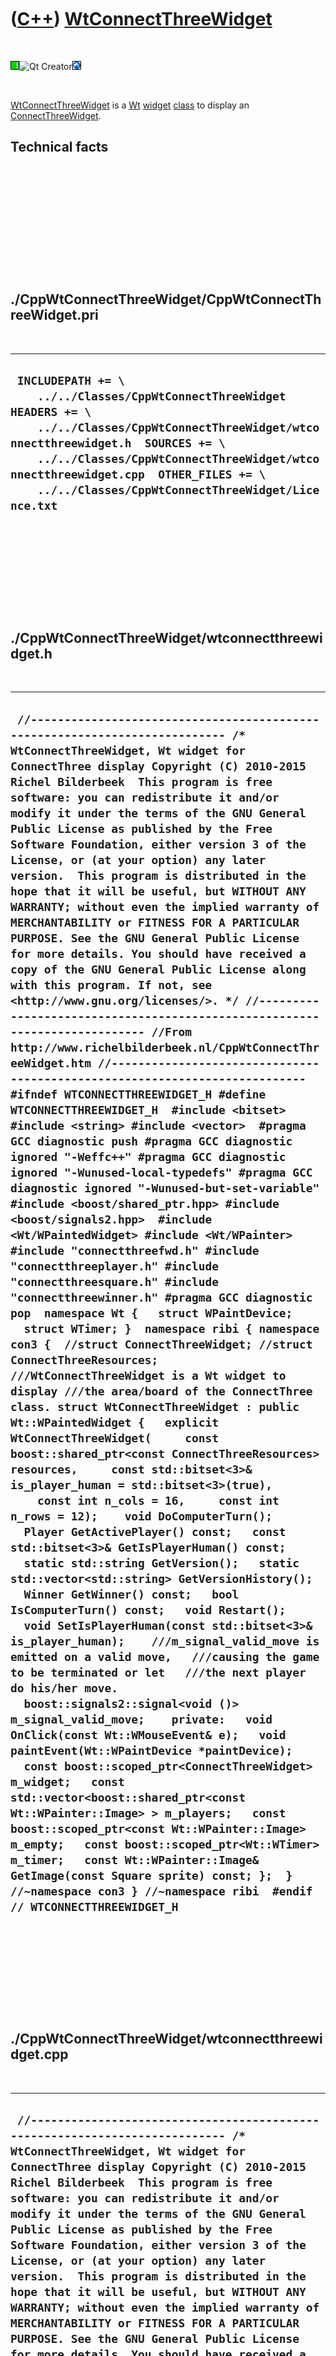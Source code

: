 



 

 

 

 

 

([C++](Cpp.htm)) [WtConnectThreeWidget](CppWtConnectThreeWidget.htm)
====================================================================

 

![Wt](PicWt.png)![Qt
Creator](PicQtCreator.png)![Lubuntu](PicLubuntu.png)

 

[WtConnectThreeWidget](CppWtConnectThreeWidget.htm) is a [Wt](CppWt.htm)
[widget](CppWidget.htm) [class](CppClass.htm) to display an
[ConnectThreeWidget](CppConnectThreeWidget.htm).

Technical facts
---------------

 

 

 

 

 

 

./CppWtConnectThreeWidget/CppWtConnectThreeWidget.pri
-----------------------------------------------------

 

  -------------------------------------------------------------------------------------------------------------------------------------------------------------------------------------------------------------------------------------------------------------------------------------------------------
  ` INCLUDEPATH += \     ../../Classes/CppWtConnectThreeWidget  HEADERS += \     ../../Classes/CppWtConnectThreeWidget/wtconnectthreewidget.h  SOURCES += \     ../../Classes/CppWtConnectThreeWidget/wtconnectthreewidget.cpp  OTHER_FILES += \     ../../Classes/CppWtConnectThreeWidget/Licence.txt`
  -------------------------------------------------------------------------------------------------------------------------------------------------------------------------------------------------------------------------------------------------------------------------------------------------------

 

 

 

 

 

./CppWtConnectThreeWidget/wtconnectthreewidget.h
------------------------------------------------

 

  ----------------------------------------------------------------------------------------------------------------------------------------------------------------------------------------------------------------------------------------------------------------------------------------------------------------------------------------------------------------------------------------------------------------------------------------------------------------------------------------------------------------------------------------------------------------------------------------------------------------------------------------------------------------------------------------------------------------------------------------------------------------------------------------------------------------------------------------------------------------------------------------------------------------------------------------------------------------------------------------------------------------------------------------------------------------------------------------------------------------------------------------------------------------------------------------------------------------------------------------------------------------------------------------------------------------------------------------------------------------------------------------------------------------------------------------------------------------------------------------------------------------------------------------------------------------------------------------------------------------------------------------------------------------------------------------------------------------------------------------------------------------------------------------------------------------------------------------------------------------------------------------------------------------------------------------------------------------------------------------------------------------------------------------------------------------------------------------------------------------------------------------------------------------------------------------------------------------------------------------------------------------------------------------------------------------------------------------------------------------------------------------------------------------------------------------------------------------------------------------------------------------------------------------------------------------------------------------------------------------------------------------------------------------------------------------------------------------------------------------------------------------------------------------------------------------------------------------------------------------------------------------------------------------------------------------------------------------------------------------------------------------------------------------------------------------------------------------------------------------------------------------------------------------------------------------------------------------------------------------------------------------------------
  ` //--------------------------------------------------------------------------- /* WtConnectThreeWidget, Wt widget for ConnectThree display Copyright (C) 2010-2015 Richel Bilderbeek  This program is free software: you can redistribute it and/or modify it under the terms of the GNU General Public License as published by the Free Software Foundation, either version 3 of the License, or (at your option) any later version.  This program is distributed in the hope that it will be useful, but WITHOUT ANY WARRANTY; without even the implied warranty of MERCHANTABILITY or FITNESS FOR A PARTICULAR PURPOSE. See the GNU General Public License for more details. You should have received a copy of the GNU General Public License along with this program. If not, see <http://www.gnu.org/licenses/>. */ //--------------------------------------------------------------------------- //From http://www.richelbilderbeek.nl/CppWtConnectThreeWidget.htm //--------------------------------------------------------------------------- #ifndef WTCONNECTTHREEWIDGET_H #define WTCONNECTTHREEWIDGET_H  #include <bitset> #include <string> #include <vector>  #pragma GCC diagnostic push #pragma GCC diagnostic ignored "-Weffc++" #pragma GCC diagnostic ignored "-Wunused-local-typedefs" #pragma GCC diagnostic ignored "-Wunused-but-set-variable" #include <boost/shared_ptr.hpp> #include <boost/signals2.hpp>  #include <Wt/WPaintedWidget> #include <Wt/WPainter> #include "connectthreefwd.h" #include "connectthreeplayer.h" #include "connectthreesquare.h" #include "connectthreewinner.h" #pragma GCC diagnostic pop  namespace Wt {   struct WPaintDevice;   struct WTimer; }  namespace ribi { namespace con3 {  //struct ConnectThreeWidget; //struct ConnectThreeResources;  ///WtConnectThreeWidget is a Wt widget to display ///the area/board of the ConnectThree class. struct WtConnectThreeWidget : public Wt::WPaintedWidget {   explicit WtConnectThreeWidget(     const boost::shared_ptr<const ConnectThreeResources> resources,     const std::bitset<3>& is_player_human = std::bitset<3>(true),     const int n_cols = 16,     const int n_rows = 12);    void DoComputerTurn();   Player GetActivePlayer() const;   const std::bitset<3>& GetIsPlayerHuman() const;   static std::string GetVersion();   static std::vector<std::string> GetVersionHistory();   Winner GetWinner() const;   bool IsComputerTurn() const;   void Restart();   void SetIsPlayerHuman(const std::bitset<3>& is_player_human);    ///m_signal_valid_move is emitted on a valid move,   ///causing the game to be terminated or let   ///the next player do his/her move.   boost::signals2::signal<void ()> m_signal_valid_move;    private:   void OnClick(const Wt::WMouseEvent& e);   void paintEvent(Wt::WPaintDevice *paintDevice);    const boost::scoped_ptr<ConnectThreeWidget> m_widget;   const std::vector<boost::shared_ptr<const Wt::WPainter::Image> > m_players;   const boost::scoped_ptr<const Wt::WPainter::Image> m_empty;   const boost::scoped_ptr<Wt::WTimer> m_timer;   const Wt::WPainter::Image& GetImage(const Square sprite) const; };  } //~namespace con3 } //~namespace ribi  #endif // WTCONNECTTHREEWIDGET_H`
  ----------------------------------------------------------------------------------------------------------------------------------------------------------------------------------------------------------------------------------------------------------------------------------------------------------------------------------------------------------------------------------------------------------------------------------------------------------------------------------------------------------------------------------------------------------------------------------------------------------------------------------------------------------------------------------------------------------------------------------------------------------------------------------------------------------------------------------------------------------------------------------------------------------------------------------------------------------------------------------------------------------------------------------------------------------------------------------------------------------------------------------------------------------------------------------------------------------------------------------------------------------------------------------------------------------------------------------------------------------------------------------------------------------------------------------------------------------------------------------------------------------------------------------------------------------------------------------------------------------------------------------------------------------------------------------------------------------------------------------------------------------------------------------------------------------------------------------------------------------------------------------------------------------------------------------------------------------------------------------------------------------------------------------------------------------------------------------------------------------------------------------------------------------------------------------------------------------------------------------------------------------------------------------------------------------------------------------------------------------------------------------------------------------------------------------------------------------------------------------------------------------------------------------------------------------------------------------------------------------------------------------------------------------------------------------------------------------------------------------------------------------------------------------------------------------------------------------------------------------------------------------------------------------------------------------------------------------------------------------------------------------------------------------------------------------------------------------------------------------------------------------------------------------------------------------------------------------------------------------------------------------------------------

 

 

 

 

 

./CppWtConnectThreeWidget/wtconnectthreewidget.cpp
--------------------------------------------------

 

  ----------------------------------------------------------------------------------------------------------------------------------------------------------------------------------------------------------------------------------------------------------------------------------------------------------------------------------------------------------------------------------------------------------------------------------------------------------------------------------------------------------------------------------------------------------------------------------------------------------------------------------------------------------------------------------------------------------------------------------------------------------------------------------------------------------------------------------------------------------------------------------------------------------------------------------------------------------------------------------------------------------------------------------------------------------------------------------------------------------------------------------------------------------------------------------------------------------------------------------------------------------------------------------------------------------------------------------------------------------------------------------------------------------------------------------------------------------------------------------------------------------------------------------------------------------------------------------------------------------------------------------------------------------------------------------------------------------------------------------------------------------------------------------------------------------------------------------------------------------------------------------------------------------------------------------------------------------------------------------------------------------------------------------------------------------------------------------------------------------------------------------------------------------------------------------------------------------------------------------------------------------------------------------------------------------------------------------------------------------------------------------------------------------------------------------------------------------------------------------------------------------------------------------------------------------------------------------------------------------------------------------------------------------------------------------------------------------------------------------------------------------------------------------------------------------------------------------------------------------------------------------------------------------------------------------------------------------------------------------------------------------------------------------------------------------------------------------------------------------------------------------------------------------------------------------------------------------------------------------------------------------------------------------------------------------------------------------------------------------------------------------------------------------------------------------------------------------------------------------------------------------------------------------------------------------------------------------------------------------------------------------------------------------------------------------------------------------------------------------------------------------------------------------------------------------------------------------------------------------------------------------------------------------------------------------------------------------------------------------------------------------------------------------------------------------------------------------------------------------------------------------------------------------------------------------------------------------------------------------------------------------------------------------------------------------------------------------------------------------------------------------------------------------------------------------------------------------------------------------------------------------------------------------------------------------------------------------------------------------------------------------------------------------------------------------------------------------------------------------------------------------------------------------------------------------------------------------------------------------------------------------------------------------------------------------------------------------------------------------------------------------------------------------------------------------------------------------------------------------------------------------------------------------------------------------------------------------------------------------------------------------------------------------------------------------------------------------------------------------------------------------------------------------------------------------------------------------------------------------------------------------------------------------------------------------------------------------------------------------------------------------------------------------------------------------------------------------------------------------------------------------------------------------------------------------------------------------------------------------------------------------------------------------------------------------------------------------------------------------------------------------------------------------------------------------------------------------------------------------------------------------------------------------------------------------------------------------------------------------------------------------------------------------------------------------------------------------------------------------------------------------------------------------------------------------------------------------------------------------------------------------------------------------------------------------------------------------------------------------------------------
  ` //--------------------------------------------------------------------------- /* WtConnectThreeWidget, Wt widget for ConnectThree display Copyright (C) 2010-2015 Richel Bilderbeek  This program is free software: you can redistribute it and/or modify it under the terms of the GNU General Public License as published by the Free Software Foundation, either version 3 of the License, or (at your option) any later version.  This program is distributed in the hope that it will be useful, but WITHOUT ANY WARRANTY; without even the implied warranty of MERCHANTABILITY or FITNESS FOR A PARTICULAR PURPOSE. See the GNU General Public License for more details. You should have received a copy of the GNU General Public License along with this program. If not, see <http://www.gnu.org/licenses/>. */ //--------------------------------------------------------------------------- //From http://www.richelbilderbeek.nl/CppWtConnectThreeWidget.htm //--------------------------------------------------------------------------- #pragma GCC diagnostic push #pragma GCC diagnostic ignored "-Weffc++" #pragma GCC diagnostic ignored "-Wunused-local-typedefs" #pragma GCC diagnostic ignored "-Wunused-but-set-variable" #include "wtconnectthreewidget.h"  #include <cassert>  #include <Wt/WPaintDevice> #include <Wt/WPainter> #include <Wt/WTimer>  #include "connectthreewidget.h" #include "connectthreeresources.h" #include "connectthreemove.h" #pragma GCC diagnostic pop  ///Yes, naming the filename twice feels dumb, but ///I could not find enough documentation about ///how I should use the Wt::WPainter::Image constructor ribi::con3::WtConnectThreeWidget::WtConnectThreeWidget(   const boost::shared_ptr<const ConnectThreeResources> resources,   const std::bitset<3>& is_player_human,   const int n_cols,   const int n_rows)   : m_signal_valid_move{},     m_widget(new con3::ConnectThreeWidget(is_player_human,n_cols,n_rows)),     m_players(       {         boost::shared_ptr<const Wt::WPainter::Image>(           new Wt::WPainter::Image(             resources->GetPlayersFilenames()[0],             resources->GetPlayersFilenames()[0])),         boost::shared_ptr<const Wt::WPainter::Image>(           new Wt::WPainter::Image(             resources->GetPlayersFilenames()[1],             resources->GetPlayersFilenames()[1])),         boost::shared_ptr<const Wt::WPainter::Image>(           new Wt::WPainter::Image(             resources->GetPlayersFilenames()[2],             resources->GetPlayersFilenames()[2])),       }     ),     m_empty(new Wt::WPainter::Image(       resources->GetEmptyFilename(),       resources->GetEmptyFilename())),     m_timer(new Wt::WTimer) {   const int sprite_width  = m_empty->width();   const int sprite_height = m_empty->height();    this->resize(n_cols * sprite_width,n_rows * sprite_height);   this->mouseWentDown().connect(this, &ribi::con3::WtConnectThreeWidget::OnClick);   this->update();   m_timer->setInterval(100);   m_timer->timeout().connect(     boost::bind(       &ConnectThreeWidget::Tick,       m_widget.get())); }  void ribi::con3::WtConnectThreeWidget::DoComputerTurn() {   assert(IsComputerTurn());   const auto move = m_widget->SuggestMove();   //Check for draw    if (!move) return;   assert(m_widget->CanSelect(move->GetX(),move->GetY()));   m_widget->Select(move->GetX(),move->GetY());   m_widget->DoMove();   this->update(); }  ribi::con3::Player ribi::con3::WtConnectThreeWidget::GetActivePlayer() const {   return m_widget->GetGame()->GetActivePlayer(); }  const std::bitset<3>& ribi::con3::WtConnectThreeWidget::GetIsPlayerHuman() const {   return m_widget->GetIsPlayerHuman(); }  std::string ribi::con3::WtConnectThreeWidget::GetVersion() {   return "2.0"; }  std::vector<std::string> ribi::con3::WtConnectThreeWidget::GetVersionHistory() {   return {     "2011-01-08: version 1.0: initial version",     "2011-01-10: version 1.1: added use of ConnectThreeResources",     "2011-04-22: version 2.0: added Restart, SetIsPlayerHuman member functions and a different way of resource acquisition",     "2014-02-17: version 2.1: put in namespace con3, use of enum classes"   }; }  ribi::con3::Winner ribi::con3::WtConnectThreeWidget::GetWinner() const {   assert(m_widget);   assert(m_widget->GetGame());   return m_widget->GetGame()->GetWinner(); }  bool ribi::con3::WtConnectThreeWidget::IsComputerTurn() const {   assert(m_widget);   return m_widget->IsComputerTurn(); }  void ribi::con3::WtConnectThreeWidget::OnClick(const Wt::WMouseEvent& e) {   //Disable clicking if it's the AI's turn   if (IsComputerTurn()) return;    const int sprite_width  = m_empty->width();   const int sprite_height = m_empty->height();    const int mouse_x = e.widget().x;   const int mouse_y = e.widget().y;   const int x = mouse_x / sprite_width;   const int y = mouse_y / sprite_height;   if (m_widget->GetGame()->CanDoMove(x,y))   {     assert(m_widget->CanSelect(x,y));     m_widget->Select(x,y);     m_widget->DoMove();     this->update();     m_signal_valid_move();   } }  void ribi::con3::WtConnectThreeWidget::paintEvent(Wt::WPaintDevice *paintDevice) {   Wt::WPainter painter(paintDevice);   assert(m_widget);   assert(m_widget->GetGame());   const int sprite_width  = m_empty->width();   const int sprite_height = m_empty->height();   const int n_rows = m_widget->GetGame()->GetRows();   const int n_cols = m_widget->GetGame()->GetCols();   for (int y = 0; y!=n_rows; ++y)   {     for (int x = 0; x!=n_cols; ++x)     {       painter.drawImage(         x * sprite_width,         y * sprite_height,         GetImage(m_widget->GetGame()->GetSquare(x,y)));     }   } }  const Wt::WPainter::Image& ribi::con3::WtConnectThreeWidget::GetImage(const Square sprite) const {   switch (sprite)   {     case Square::empty: return *m_empty.get();     case Square::player1: return *m_players[0].get();     case Square::player2: return *m_players[1].get();     case Square::player3: return *m_players[2].get();     default:       assert(!"Should not get here");       throw std::logic_error("Unknown ribi::con3::WtConnectThreeWidget::GetImage value");   } }  void ribi::con3::WtConnectThreeWidget::Restart() {   assert(m_widget);   m_widget->Restart();   this->update(); }  void ribi::con3::WtConnectThreeWidget::SetIsPlayerHuman(const std::bitset<3>& is_player_human) {   assert(m_widget);   m_widget->SetIsPlayerHuman(is_player_human); }`
  ----------------------------------------------------------------------------------------------------------------------------------------------------------------------------------------------------------------------------------------------------------------------------------------------------------------------------------------------------------------------------------------------------------------------------------------------------------------------------------------------------------------------------------------------------------------------------------------------------------------------------------------------------------------------------------------------------------------------------------------------------------------------------------------------------------------------------------------------------------------------------------------------------------------------------------------------------------------------------------------------------------------------------------------------------------------------------------------------------------------------------------------------------------------------------------------------------------------------------------------------------------------------------------------------------------------------------------------------------------------------------------------------------------------------------------------------------------------------------------------------------------------------------------------------------------------------------------------------------------------------------------------------------------------------------------------------------------------------------------------------------------------------------------------------------------------------------------------------------------------------------------------------------------------------------------------------------------------------------------------------------------------------------------------------------------------------------------------------------------------------------------------------------------------------------------------------------------------------------------------------------------------------------------------------------------------------------------------------------------------------------------------------------------------------------------------------------------------------------------------------------------------------------------------------------------------------------------------------------------------------------------------------------------------------------------------------------------------------------------------------------------------------------------------------------------------------------------------------------------------------------------------------------------------------------------------------------------------------------------------------------------------------------------------------------------------------------------------------------------------------------------------------------------------------------------------------------------------------------------------------------------------------------------------------------------------------------------------------------------------------------------------------------------------------------------------------------------------------------------------------------------------------------------------------------------------------------------------------------------------------------------------------------------------------------------------------------------------------------------------------------------------------------------------------------------------------------------------------------------------------------------------------------------------------------------------------------------------------------------------------------------------------------------------------------------------------------------------------------------------------------------------------------------------------------------------------------------------------------------------------------------------------------------------------------------------------------------------------------------------------------------------------------------------------------------------------------------------------------------------------------------------------------------------------------------------------------------------------------------------------------------------------------------------------------------------------------------------------------------------------------------------------------------------------------------------------------------------------------------------------------------------------------------------------------------------------------------------------------------------------------------------------------------------------------------------------------------------------------------------------------------------------------------------------------------------------------------------------------------------------------------------------------------------------------------------------------------------------------------------------------------------------------------------------------------------------------------------------------------------------------------------------------------------------------------------------------------------------------------------------------------------------------------------------------------------------------------------------------------------------------------------------------------------------------------------------------------------------------------------------------------------------------------------------------------------------------------------------------------------------------------------------------------------------------------------------------------------------------------------------------------------------------------------------------------------------------------------------------------------------------------------------------------------------------------------------------------------------------------------------------------------------------------------------------------------------------------------------------------------------------------------------------------------------------------------------------------------------------------------------------

 

 

 

 

 





 

[![Valid XHTML 1.0 Strict](valid-xhtml10.png){width="88"
height="31"}](http://validator.w3.org/check?uri=referer)

This page has been created by the [tool](Tools.htm)
[CodeToHtml](ToolCodeToHtml.htm)
